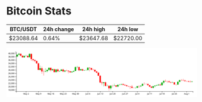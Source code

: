 # Bitcoin Stats

BTC/USDT|24h change|24h high|24h low|
|---|---|---|---|
|$23088.64|0.64%|$23647.68|$22720.00|

<img src="./chart.svg">
